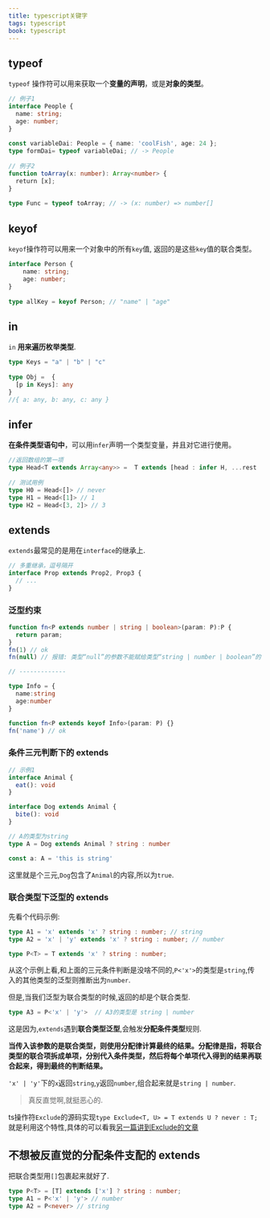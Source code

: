 ```yaml
---
title: typescript关键字
tags: typescript
book: typescript
---
```


## typeof

`typeof` 操作符可以用来获取一个**变量的声明**，或是**对象的类型**。

```ts
// 例子1
interface People {
  name: string;
  age: number;
}
​
const variableDai: People = { name: 'coolFish', age: 24 };
type formDai= typeof variableDai; // -> People
​
// 例子2
function toArray(x: number): Array<number> {
  return [x];
}
​
type Func = typeof toArray; // -> (x: number) => number[]
```

## keyof

`keyof`操作符可以用来一个对象中的所有`key`值, 返回的是这些`key`值的联合类型。

```ts
interface Person {
    name: string;
    age: number;
}
​
type allKey = keyof Person; // "name" | "age"
```

## in

`in` **用来遍历枚举类型**.

```ts
type Keys = "a" | "b" | "c"
​
type Obj =  {
  [p in Keys]: any
} 
//{ a: any, b: any, c: any }
```

## infer

**在条件类型语句中**，可以用i`nfer`声明一个类型变量，并且对它进行使用。

```ts
//返回数组的第一项
type Head<T extends Array<any>> =  T extends [head : infer H, ...rest : any[]] ? H : never;
​
// 测试用例
type H0 = Head<[]> // never
type H1 = Head<[1]> // 1
type H2 = Head<[3, 2]> // 3
```

## extends

`extends`最常见的是用在`interface`的继承上.

```ts
// 多重继承，逗号隔开
interface Prop extends Prop2, Prop3 {
  // ...
}
```
### 泛型约束

```ts
function fn<P extends number | string | boolean>(param: P):P {
  return param;
}
fn(1) // ok
fn(null) // 报错: 类型“null”的参数不能赋给类型“string | number | boolean”的参数。

// -------------

type Info = {
  name:string
  age:number
}

function fn<P extends keyof Info>(param: P) {}
fn('name') // ok
```

### 条件三元判断下的 extends

```ts
// 示例1
interface Animal {
  eat(): void
}

interface Dog extends Animal {
  bite(): void
}

// A的类型为string
type A = Dog extends Animal ? string : number

const a: A = 'this is string'
```

这里就是个三元,`Dog`包含了`Animal`的内容,所以为`true`.

### 联合类型下泛型的 extends

先看个代码示例:

```ts
type A1 = 'x' extends 'x' ? string : number; // string
type A2 = 'x' | 'y' extends 'x' ? string : number; // number

type P<T> = T extends 'x' ? string : number;
```

从这个示例上看,和上面的三元条件判断是没啥不同的,`P<'x'>`的类型是`string`,传入的其他类型的泛型则推断出为`number`.

但是,当我们泛型为联合类型的时候,返回的却是个联合类型.

```ts
type A3 = P<'x' | 'y'>  // A3的类型是 string | number
```

这是因为,`extends`遇到**联合类型泛型**,会触发**分配条件类型**规则.

**当传入该参数的是联合类型，则使用分配律计算最终的结果。分配律是指，将联合类型的联合项拆成单项，分别代入条件类型，然后将每个单项代入得到的结果再联合起来，得到最终的判断结果。**

`'x' | 'y'`下的`x`返回`string`,`y`返回`number`,组合起来就是`string | number`.

> 真反直觉啊,就挺恶心的.

ts操作符`Exclude`的源码实现`type Exclude<T, U> = T extends U ? never : T;`就是利用这个特性,具体的可以看我[另一篇讲到Exclude的文章](https://freetoplay.netlify.app/typescript-path-ts%E6%93%8D%E4%BD%9C%E7%AC%A6)

## 不想被反直觉的分配条件支配的 extends

把联合类型用`[]`包裹起来就好了.

```ts
type P<T> = [T] extends ['x'] ? string : number;
type A1 = P<'x' | 'y'> // number
type A2 = P<never> // string
```